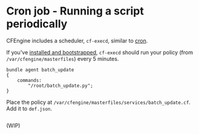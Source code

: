 # Cron job - Running a script periodically

CFEngine includes a scheduler, `cf-execd`, similar to [cron](https://en.wikipedia.org/wiki/Cron).

If you've [installed and bootstrapped](/01_hello_world.html), `cf-execd` should run your policy (from `/var/cfengine/masterfiles`) every 5 minutes.

```
bundle agent batch_update
{
    commands:
        "/root/batch_update.py";
}
```

Place the policy at `/var/cfengine/masterfiles/services/batch_update.cf`.
Add it to `def.json`.

```

```

(WIP)

